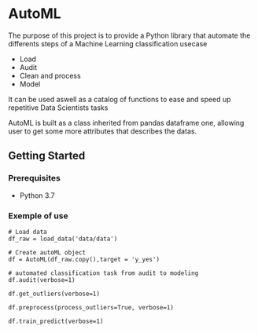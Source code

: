 # AutoML

The purpose of this project is to provide a Python library that automate the differents steps of a Machine Learning classification usecase
- Load 
- Audit
- Clean and process
- Model

It can be used aswell as a catalog of functions to ease and speed up repetitive Data Scientists tasks

AutoML is built as a class inherited from pandas dataframe one, allowing user to get some more attributes that describes the datas.

## Getting Started



### Prerequisites

- Python 3.7


### Exemple of use

```
# Load data
df_raw = load_data('data/data')

# Create autoML object
df = AutoML(df_raw.copy(),target = 'y_yes')

# automated classification task from audit to modeling
df.audit(verbose=1)

df.get_outliers(verbose=1)

df.preprocess(process_outliers=True, verbose=1)

df.train_predict(verbose=1)
```